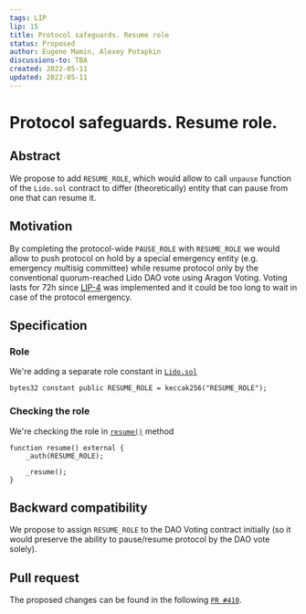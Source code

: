 ```yaml
---
tags: LIP
lip: 15
title: Protocol safeguards. Resume role
status: Proposed
author: Eugene Mamin, Alexey Potapkin
discussions-to: TBA
created: 2022-05-11
updated: 2022-05-11
---
```


# Protocol safeguards. Resume role.

## Abstract 

We propose to add `RESUME_ROLE`, which would allow to call `unpause` function of the `Lido.sol` contract to differ (theoretically) entity that can pause from one that can resume it.

## Motivation

By completing the protocol-wide `PAUSE_ROLE` with `RESUME_ROLE` we would allow to push protocol on hold by a special emergency entity (e.g. emergency multisig committee) while resume protocol only by the conventional quorum-reached Lido DAO vote using Aragon Voting. Voting lasts for 72h since [LIP-4](https://github.com/lidofinance/lido-improvement-proposals/blob/develop/LIPS/lip-4.md) was implemented and it could be too long to wait in case of the protocol emergency.

## Specification

### Role

We're adding a separate role constant in [`Lido.sol`](https://github.com/lidofinance/lido-dao/pull/410/files#diff-6717c01b56e50e5f2f2dbc8827dd7397d92ad5aa09924816266e9e7f7b886113R54)

```
bytes32 constant public RESUME_ROLE = keccak256("RESUME_ROLE");
```

### Checking the role

We're checking the role in [`resume()`](https://github.com/lidofinance/lido-dao/pull/410/files#diff-6717c01b56e50e5f2f2dbc8827dd7397d92ad5aa09924816266e9e7f7b886113R315) method

```
function resume() external {
    _auth(RESUME_ROLE);

    _resume();
}
```

## Backward compatibility

We propose to assign `RESUME_ROLE` to the DAO Voting contract initially (so it would preserve the ability to pause/resume protocol by the DAO vote solely).


## Pull request

The proposed changes can be found in the following [`PR #410`](https://github.com/lidofinance/lido-dao/pull/410/files).